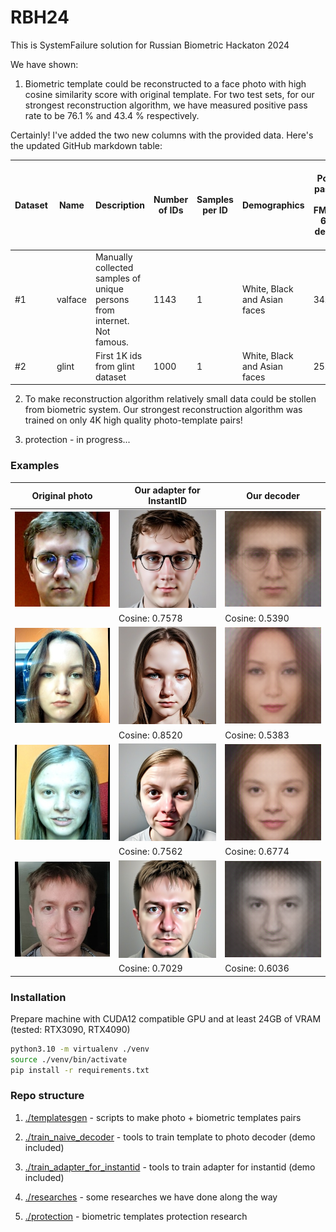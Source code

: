 RBH24
===

This is SystemFailure solution for Russian Biometric Hackaton 2024

We have shown:

1. Biometric template could be reconstructed to a face photo with high cosine similarity score with original template. 
For two test sets, for our strongest reconstruction algorithm, we have measured positive pass rate to be 76.1 % and 43.4 % respectively.

Certainly! I've added the two new columns with the provided data. Here's the updated GitHub markdown table:

| Dataset | Name    | Description                                                             | Number of IDs | Samples per ID | Demographics                 | Positive pass rate at FMR=1E-6 (Our decoder) | Positive pass rate at FMR=1E-6 (Our adapter for InstantID) |
|---------|---------|-------------------------------------------------------------------------|---------------|----------------|------------------------------|----------------------------------------------|------------------------------------------------------------|
| #1      | valface | Manually collected samples of unique persons from internet. Not famous. | 1143          | 1              | White, Black and Asian faces | 34.2%                                        | 76.1%                                                      |
| #2      | glint   | First 1K ids from glint dataset                                         | 1000          | 1              | White, Black and Asian faces | 25.3%                                        | 43.3%                                                      |

2. To make reconstruction algorithm relatively small data could be stollen from biometric system. Our strongest 
reconstruction algorithm was trained on only 4K high quality photo-template pairs!

3. protection - in progress...

### Examples

| Original photo               | Our adapter for InstantID                                     | Our decoder                                      |
|------------------------------|---------------------------------------------------------------|--------------------------------------------------|
| ![](./examples/crops/ik.jpg) | ![](./examples/adapters/adapterHQ4K/ik_(cosine%200.7578).jpg) | ![](./examples/decoder/ik_(cosine%200.5390).png) |
|                              | Cosine: 0.7578                                                | Cosine: 0.5390                                   |
| ![](./examples/crops/ka.jpg) | ![](./examples/adapters/adapterHQ4K/ka_(cosine%200.8520).jpg) | ![](./examples/decoder/ka_(cosine%200.5383).png) |
|                              | Cosine: 0.8520                                                | Cosine: 0.5383                                   |
| ![](./examples/crops/kd.jpg) | ![](./examples/adapters/adapterHQ4K/kd_(cosine%200.7562).jpg) | ![](./examples/decoder/kd_(cosine%200.6774).png) |
|                              | Cosine: 0.7562                                                | Cosine: 0.6774                                   |
| ![](./examples/crops/at.jpg) | ![](./examples/adapters/adapterHQ4K/at_(cosine%200.7029).jpg) | ![](./examples/decoder/at_(cosine%200.6036).png) |
|                              | Cosine: 0.7029                                                | Cosine: 0.6036                                   |

### Installation

Prepare machine with CUDA12 compatible GPU and at least 24GB of VRAM (tested: RTX3090, RTX4090)

```bash
python3.10 -m virtualenv ./venv
source ./venv/bin/activate
pip install -r requirements.txt
```

### Repo structure

1. [./templatesgen](./templatesgen) - scripts to make photo + biometric templates pairs

2. [./train_naive_decoder](./train_naive_decoder) - tools to train template to photo decoder (demo included)

3. [./train_adapter_for_instantid](./train_adapter_for_instantid) - tools to train adapter for instantid (demo included)

4. [./researches](./researches) - some researches we have done along the way

5. [./protection](./protection) - biometric templates protection research